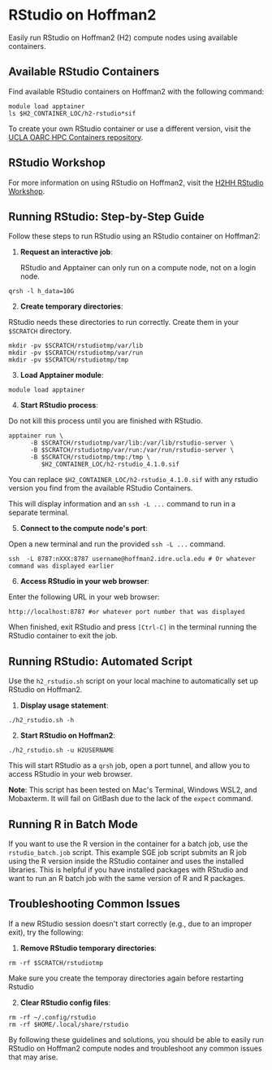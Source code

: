 # RStudio on Hoffman2

Easily run RStudio on Hoffman2 (H2) compute nodes using available containers.

## Available RStudio Containers

Find available RStudio containers on Hoffman2 with the following command:

```
module load apptainer
ls $H2_CONTAINER_LOC/h2-rstudio*sif
```

To create your own RStudio container or use a different version, visit the [UCLA OARC HPC Containers repository](https://github.com/ucla-oarc-hpc/hpc_containers).

## RStudio Workshop

For more information on using RStudio on Hoffman2, visit the [H2HH RStudio Workshop](https://github.com/ucla-oarc-hpc/H2HH_rstudio).

## Running RStudio: Step-by-Step Guide

Follow these steps to run RStudio using an RStudio container on Hoffman2:

1. **Request an interactive job**:

   RStudio and Apptainer can only run on a compute node, not on a login node.

```
qrsh -l h_data=10G
```

2. **Create temporary directories**:

RStudio needs these directories to run correctly. Create them in your `$SCRATCH` directory.

```
mkdir -pv $SCRATCH/rstudiotmp/var/lib
mkdir -pv $SCRATCH/rstudiotmp/var/run
mkdir -pv $SCRATCH/rstudiotmp/tmp
```

3. **Load Apptainer module**:

```
module load apptainer
```

4. **Start RStudio process**:

Do not kill this process until you are finished with RStudio.

```
apptainer run \
      -B $SCRATCH/rstudiotmp/var/lib:/var/lib/rstudio-server \
      -B $SCRATCH/rstudiotmp/var/run:/var/run/rstudio-server \
      -B $SCRATCH/rstudiotmp/tmp:/tmp \
         $H2_CONTAINER_LOC/h2-rstudio_4.1.0.sif
```

You can replace `$H2_CONTAINER_LOC/h2-rstudio_4.1.0.sif` with any rstudio version you find from the available RStudio Containers.

This will display information and an `ssh -L ...` command to run in a separate terminal.

5. **Connect to the compute node's port**:

Open a new terminal and run the provided `ssh -L ...` command.

```
ssh  -L 8787:nXXX:8787 username@hoffman2.idre.ucla.edu # Or whatever command was displayed earlier 
```


6. **Access RStudio in your web browser**:

Enter the following URL in your web browser:

```
http://localhost:8787 #or whatever port number that was displayed
```


When finished, exit RStudio and press `[Ctrl-C]` in the terminal running the RStudio container to exit the job.

## Running RStudio: Automated Script

Use the `h2_rstudio.sh` script on your local machine to automatically set up RStudio on Hoffman2.

1. **Display usage statement**:

```
./h2_rstudio.sh -h
```

2. **Start RStudio on Hoffman2**:

```
./h2_rstudio.sh -u H2USERNAME
```


This will start RStudio as a `qrsh` job, open a port tunnel, and allow you to access RStudio in your web browser.

**Note**: This script has been tested on Mac's Terminal, Windows WSL2, and Mobaxterm. It will fail on GitBash due to the lack of the `expect` command.

## Running R in Batch Mode

If you want to use the R version in the container for a batch job, use the `rstudio_batch.job` script. This example SGE job script submits an R job using the R version inside the RStudio container and uses the installed libraries. This is helpful if you have installed packages with RStudio and want to run an R batch job with the same version of R and R packages.

## Troubleshooting Common Issues

If a new RStudio session doesn't start correctly (e.g., due to an improper exit), try the following:

1. **Remove RStudio temporary directories**:

```
rm -rf $SCRATCH/rstudiotmp
```
Make sure you create the temporay directories again before restarting Rstudio

2. **Clear RStudio config files**:

```
rm -rf ~/.config/rstudio
rm -rf $HOME/.local/share/rstudio
```

By following these guidelines and solutions, you should be able to easily run RStudio on Hoffman2 compute nodes and troubleshoot any common issues that may arise.



